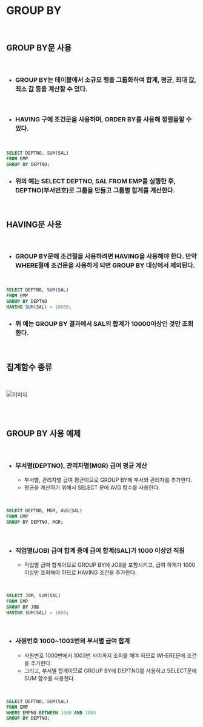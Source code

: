 # **GROUP BY**

<br>


## GROUP BY문 사용
<br>


* ### GROUP BY는 테이블에서 소규모 행을 그룹화하여 합계, 평균, 최대 값,최소 값 등을 계산할 수 있다.
  
  <br>

* ### HAVING 구에 조건문을 사용하며, ORDER BY를 사용해 정렬을할 수 있다.

<br>

```sql
SELECT DEPTNO, SUM(SAL)
FROM EMP  
GROUP BY DEPTNO;
```

* ### 위의 예는 SELECT DEPTNO, SAL FROM EMP를 실행한 후, DEPTNO(부서번호)로 그룹을 만들고 그룹별 합계를 계산한다.

<br>

## HAVING문 사용

<br>

* ### GROUP BY문에 조건절을 사용하려면 HAVING을 사용해야 한다. 만약 WHERE절에 조건문을 사용하게 되면 GROUP BY 대상에서 제외된다.

<br>

```sql
SELECT DEPTNO, SUM(SAL) 
FROM EMP 
GROUP BY DEPTNO 
HAVING SUM(SAL) > 10000;
```

* ### 위 예는 GROUP BY 결과에서 SAL의 합계가 10000이상인 것만 조회한다.


<br>

## 집계함수 종류

<br>

![이미지](https://velog.velcdn.com/images/as979200/post/a0a9a4b2-bef0-4cf4-aa44-f7779e2efd9d/image.png)

<br><br>

## GROUP BY 사용 예제

<br>

* ### 부서별(DEPTNO), 관리자별(MGR) 급여 평균 계산
  * 부서별, 관리자별 급여 평균이므로 GROUP BY에 부서와 관리자를 추가한다.
  * 평균을 계산하기 위해서 SELECT 문에 AVG 함수를 사용한다.

<br>

```sql
SELECT DEPTNO, MGR, AVG(SAL)
FROM EMP
GROUP BY DEPTNO, MGR;
```

<br>

* ### 직업별(JOB) 급여 합계 중에 급여 합계(SAL)가 1000 이상인 직원
  * 직업별 급여 합계이므로 GROUP BY에 JOB을 포함시키고, 급여 하계가 1000 이상만 조회해야 하므로 HAVING 조건을 추가한다.

<br>

```sql
SELECT JOM, SUM(SAL)
FROM EMP
GROUP BY JOB
HAVING SUM(SAL) > 1000;
```

<br>

* ### 사원번호 1000~1003번의 부서별 급여 합계
  * 사원번호 1000번에서 1003번 사이까지 조회를 해야 하므로 WHERE문에 조건을 추가한다.
  * 그리고, 부서별 합계이므로 GROUP BY에 DEPTNO를 사용하고 SELECT문에 SUM 함수를 사용한다.

<br>

```sql
SELECT DEPTNO, SUM(SAL)
FROM EMP
WHERE EMPNO BETWEEN 1000 AND 1003
GROUP BY DEPTNO;
```